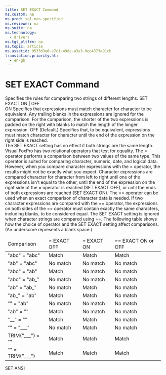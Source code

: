 ```yaml
---
title: SET EXACT Command
ms.custom: na
ms.prod: sql-non-specified
ms.reviewer: na
ms.suite: na
ms.technology: 
  - drivers
ms.tgt_pltfrm: na
ms.topic: article
ms.assetid: 9533d3e0-e7c1-49de-a3a3-0cc4373a91cb
translation.priority.ht: 
  - en-gb
---
```

# SET EXACT Command
<?xml version="1.0" encoding="utf-8"?>
<developerReferenceWithSyntaxDocument xmlns="http://ddue.schemas.microsoft.com/authoring/2003/5" xmlns:xlink="http://www.w3.org/1999/xlink" xmlns:xsi="http://www.w3.org/2001/XMLSchema-instance" xsi:schemaLocation="http://ddue.schemas.microsoft.com/authoring/2003/5 http://dduestorage.blob.core.windows.net/ddueschema/developer.xsd">
  <introduction>
    <para>Specifies the rules for comparing two strings of different lengths.</para>
  </introduction>
  <syntaxSection>
    <legacySyntax>
SET EXACT ON | OFF</legacySyntax>
  </syntaxSection>
  <section>
    <title>Arguments</title>
    <content>
      <definitionTable>
        <definedTerm>ON </definedTerm>
        <definition>
          <para>Specifies that expressions must match character for character to be equivalent. Any trailing blanks in the expressions are ignored for the comparison. For the comparison, the shorter of the two expressions is padded on the right with blanks to match the length of the longer expression.</para>
        </definition>
        <definedTerm>OFF </definedTerm>
        <definition>
          <para>(Default.) Specifies that, to be equivalent, expressions must match character for character until the end of the expression on the right side is reached.</para>
        </definition>
      </definitionTable>
    </content>
  </section>
  <languageReferenceRemarks>
    <content>
      <para>The SET EXACT setting has no effect if both strings are the same length.</para>
    </content>
    <sections>
      <section>
        <title>String Comparisons</title>
        <content>
          <para>Visual FoxPro has two relational operators that test for equality.</para>
          <para>The = operator performs a comparison between two values of the same type. This operator is suited for comparing character, numeric, date, and logical data.</para>
          <para>However, when you compare character expressions with the = operator, the results might not be exactly what you expect. Character expressions are compared character for character from left to right until one of the expressions isn't equal to the other, until the end of the expression on the right side of the = operator is reached (SET EXACT OFF), or until the ends of both expressions are reached (SET EXACT ON).</para>
          <para>The == operator can be used when an exact comparison of character data is needed. If two character expressions are compared with the == operator, the expressions on both sides of the == operator must contain exactly the same characters, including blanks, to be considered equal. The SET EXACT setting is ignored when character strings are compared using ==.</para>
          <para>The following table shows how the choice of operator and the SET EXACT setting affect comparisons. (An underscore represents a blank space.)</para>
          <table xmlns:caps="http://schemas.microsoft.com/build/caps/2013/11">
            <thead>
              <tr>
                <TD>
                  <para>Comparison</para>
                </TD>
                <TD>
                  <para>= EXACT OFF</para>
                </TD>
                <TD>
                  <para>= EXACT ON</para>
                </TD>
                <TD>
                  <para>== EXACT ON or OFF</para>
                </TD>
              </tr>
            </thead>
            <tbody>
              <tr>
                <TD>
                  <para>"abc" = "abc"</para>
                </TD>
                <TD>
                  <para>Match</para>
                </TD>
                <TD>
                  <para>Match</para>
                </TD>
                <TD>
                  <para>Match</para>
                </TD>
              </tr>
              <tr>
                <TD>
                  <para>"ab" = "abc"</para>
                </TD>
                <TD>
                  <para>No match</para>
                </TD>
                <TD>
                  <para>No match</para>
                </TD>
                <TD>
                  <para>No match</para>
                </TD>
              </tr>
              <tr>
                <TD>
                  <para>"abc" = "ab"</para>
                </TD>
                <TD>
                  <para>Match</para>
                </TD>
                <TD>
                  <para>No match</para>
                </TD>
                <TD>
                  <para>No match</para>
                </TD>
              </tr>
              <tr>
                <TD>
                  <para>"abc" = "ab_"</para>
                </TD>
                <TD>
                  <para>No match</para>
                </TD>
                <TD>
                  <para>No match</para>
                </TD>
                <TD>
                  <para>No match</para>
                </TD>
              </tr>
              <tr>
                <TD>
                  <para>"ab" = "ab_"</para>
                </TD>
                <TD>
                  <para>No match</para>
                </TD>
                <TD>
                  <para>Match</para>
                </TD>
                <TD>
                  <para>No match</para>
                </TD>
              </tr>
              <tr>
                <TD>
                  <para>"ab_" = "ab"</para>
                </TD>
                <TD>
                  <para>Match</para>
                </TD>
                <TD>
                  <para>Match</para>
                </TD>
                <TD>
                  <para>No match</para>
                </TD>
              </tr>
              <tr>
                <TD>
                  <para>"" = "ab"</para>
                </TD>
                <TD>
                  <para>No match</para>
                </TD>
                <TD>
                  <para>No match</para>
                </TD>
                <TD>
                  <para>No match</para>
                </TD>
              </tr>
              <tr>
                <TD>
                  <para>"ab" = ""</para>
                </TD>
                <TD>
                  <para>Match</para>
                </TD>
                <TD>
                  <para>No match</para>
                </TD>
                <TD>
                  <para>No match</para>
                </TD>
              </tr>
              <tr>
                <TD>
                  <para>"__" = ""</para>
                </TD>
                <TD>
                  <para>Match</para>
                </TD>
                <TD>
                  <para>Match</para>
                </TD>
                <TD>
                  <para>No match</para>
                </TD>
              </tr>
              <tr>
                <TD>
                  <para>"" = "___"</para>
                </TD>
                <TD>
                  <para>No match</para>
                </TD>
                <TD>
                  <para>Match</para>
                </TD>
                <TD>
                  <para>No match</para>
                </TD>
              </tr>
              <tr>
                <TD>
                  <para>TRIM("___") = ""</para>
                </TD>
                <TD>
                  <para>Match</para>
                </TD>
                <TD>
                  <para>Match</para>
                </TD>
                <TD>
                  <para>Match</para>
                </TD>
              </tr>
              <tr>
                <TD>
                  <para>"" = TRIM("___")</para>
                </TD>
                <TD>
                  <para>Match</para>
                </TD>
                <TD>
                  <para>Match</para>
                </TD>
                <TD>
                  <para>Match</para>
                </TD>
              </tr>
            </tbody>
          </table>
        </content>
      </section>
    </sections>
  </languageReferenceRemarks>
  <relatedTopics>
<link xlink:href="cf9a01b2-14bf-458c-a73c-2a58ddef32d8">SET ANSI</link>
</relatedTopics>
</developerReferenceWithSyntaxDocument>